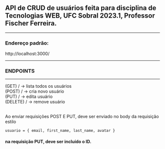 <h2>
API de CRUD de usuários feita para disciplina de Tecnologias WEB, UFC Sobral 2023.1, Professor Fischer Ferreira.
</h2>

<hr>

<h3>Endereço padrão:</h3>
<p>http://localhost:3000/<p>

<hr>
<h3>ENDPOINTS</h3>
<hr>
    (GET) / -> lista todos os usuários <br>
    (POST) / -> cria novo usuário <br>
    (PUT) / -> edita usuário <br>
    (DELETE) / -> remove usuário <br>

<br>
<p>Ao enviar requisições POST E PUT, deve ser enviado no body da requisição estilo</p>

    usuario = { email, first_name, last_name, avatar }

<h4>
    na requisição PUT, deve ser incluído o ID.
</h4>